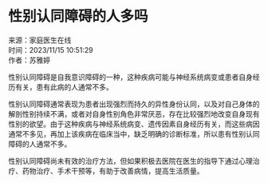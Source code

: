 # 性别认同障碍的人多吗

来源：家庭医生在线  
时间：2023/11/15 10:51:29  
作者：苏雅婷  

性别认同障碍是自我意识障碍的一种，这种疾病可能与神经系统病变或患者自身经历有关，患有此病的人通常不多。

性别认同障碍通常表现为患者出现强烈而持久的异性身份认同，以及对自己身体的解剖性别持续不满，或者对自身性别角色非常厌恶，存在比较强烈地改变自身现有性别的欲望。由于这种疾病与神经系统病变、遗传因素自身经历有关，而这些病因通常不多见，再加上该疾病在临床当中，缺乏明确的诊断标准，所以患有性别认同障碍的人通常不多。

性别认同障碍尚未有效的治疗方法，但如果积极去医院在医生的指导下通过心理治疗、药物治疗、手术干预等，有助于改善病情，提高生活质量。
